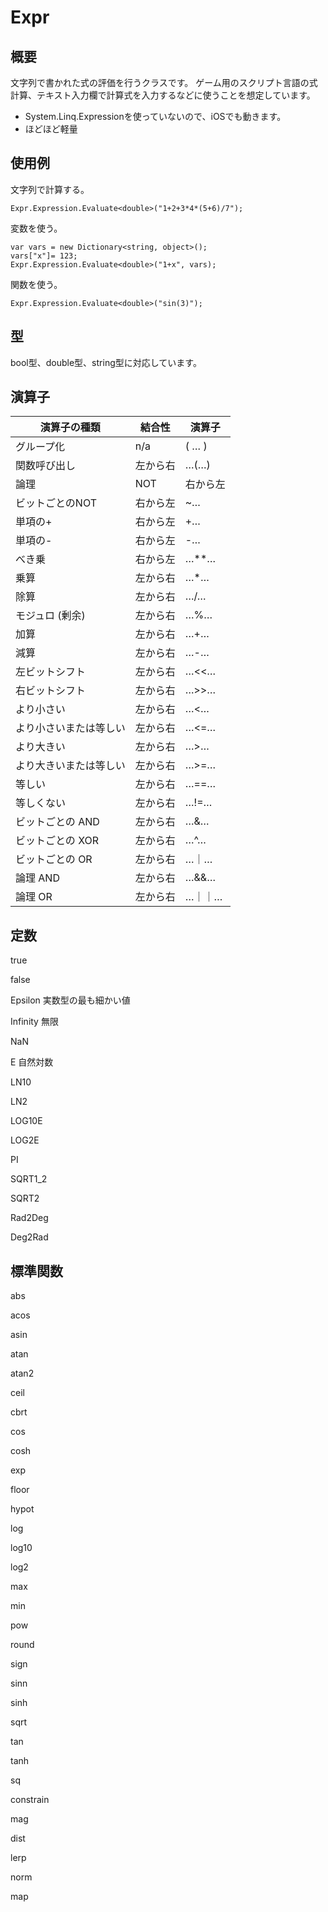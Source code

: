 # Expr
## 概要
文字列で書かれた式の評価を行うクラスです。
ゲーム用のスクリプト言語の式計算、テキスト入力欄で計算式を入力するなどに使うことを想定しています。
- System.Linq.Expressionを使っていないので、iOSでも動きます。
- ほどほど軽量

## 使用例
文字列で計算する。

    Expr.Expression.Evaluate<double>("1+2+3*4*(5+6)/7");

変数を使う。

    var vars = new Dictionary<string, object>();
    vars["x"]= 123;
    Expr.Expression.Evaluate<double>("1+x", vars);

関数を使う。

    Expr.Expression.Evaluate<double>("sin(3)");

## 型

bool型、double型、string型に対応しています。

## 演算子

|演算子の種類|結合性|演算子|
|---|---|---|
|グループ化|n/a|( … )|
|関数呼び出し|左から右|…(…)|
|論理|NOT|右から左|!…|
|ビットごとのNOT|右から左|~…|
|単項の+|右から左|+…|
|単項の-|右から左|-…|
|べき乗|右から左|…**…|
|乗算|左から右|…*…|
|除算|左から右|…/…|
|モジュロ (剰余)|左から右|…%…|
|加算|左から右|…+…|
|減算|左から右|…-…|
|左ビットシフト|左から右|…<<…|
|右ビットシフト|左から右|…>>…|
|より小さい|左から右|…<…|
|より小さいまたは等しい|左から右|…<=…|
|より大きい|左から右|…>…|
|より大きいまたは等しい|左から右|…>=…|
|等しい|左から右|…==…|
|等しくない|左から右|…!=…|
|ビットごとの AND|左から右|…&…|
|ビットごとの XOR|左から右|…^…|
|ビットごとの OR|左から右|…｜…|
|論理 AND|左から右|…&&…|
|論理 OR|左から右|…｜｜…|

## 定数

true

false

Epsilon 実数型の最も細かい値

Infinity 無限

NaN

E 自然対数

LN10

LN2

LOG10E

LOG2E

PI

SQRT1_2

SQRT2

Rad2Deg

Deg2Rad

## 標準関数

abs

acos

asin

atan

atan2

ceil

cbrt

cos

cosh

exp

floor

hypot

log

log10

log2

max

min

pow

round

sign

sinn

sinh

sqrt

tan

tanh

sq

constrain

mag

dist

lerp

norm

map
